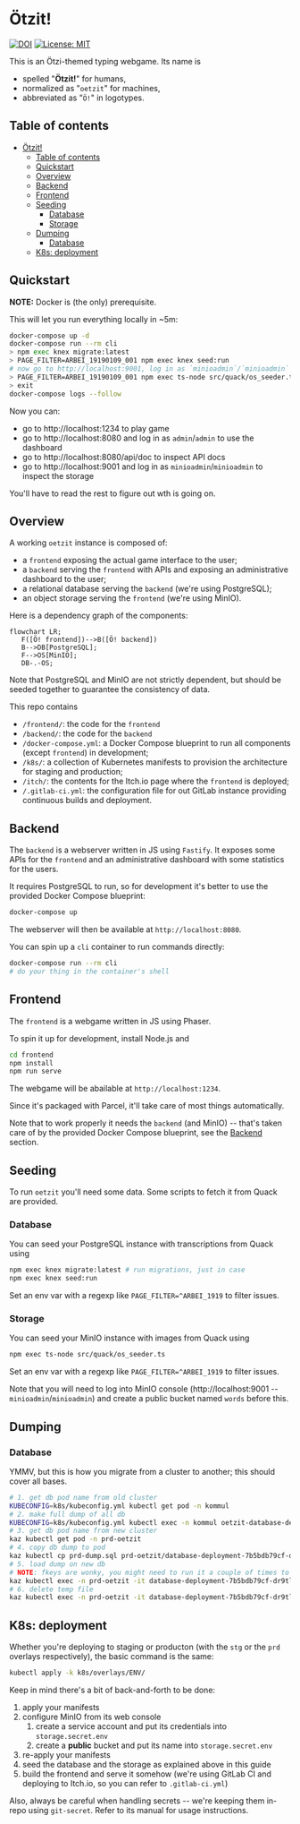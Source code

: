# Ötzit!

[![DOI](https://zenodo.org/badge/DOI/10.5281/zenodo.10623663.svg)](https://doi.org/10.5281/zenodo.10623663)
[![License: MIT](https://img.shields.io/badge/license-MIT-blue)](https://github.com/oetzit/application/blob/main/LICENCE)

This is an Ötzi-themed typing webgame.
Its name is

- spelled "**Ötzit!**" for humans,
- normalized as "`oetzit`" for machines,
- abbreviated as "`Ö!`" in logotypes.

## Table of contents

- [Ötzit!](#ötzit)
  - [Table of contents](#table-of-contents)
  - [Quickstart](#quickstart)
  - [Overview](#overview)
  - [Backend](#backend)
  - [Frontend](#frontend)
  - [Seeding](#seeding)
    - [Database](#database)
    - [Storage](#storage)
  - [Dumping](#dumping)
    - [Database](#database-1)
  - [K8s: deployment](#k8s-deployment)

## Quickstart

**NOTE:** Docker is (the only) prerequisite.

This will let you run everything locally in ~5m:

```bash
docker-compose up -d
docker-compose run --rm cli
> npm exec knex migrate:latest
> PAGE_FILTER=ARBEI_19190109_001 npm exec knex seed:run
# now go to http://localhost:9001, log in as `minioadmin`/`minioadmin` and create a PUBLIC bucket named `words`
> PAGE_FILTER=ARBEI_19190109_001 npm exec ts-node src/quack/os_seeder.ts
> exit
docker-compose logs --follow
```

Now you can:

- go to http://localhost:1234 to play game
- go to http://localhost:8080 and log in as `admin`/`admin` to use the dashboard
- go to http://localhost:8080/api/doc to inspect API docs
- go to http://localhost:9001 and log in as `minioadmin`/`minioadmin` to inspect the storage

You'll have to read the rest to figure out wth is going on.

## Overview

A working `oetzit` instance is composed of:

- a `frontend` exposing the actual game interface to the user;
- a `backend` serving the `frontend` with APIs and exposing an administrative dashboard to the user;
- a relational database serving the `backend` (we're using PostgreSQL);
- an object storage serving the `frontend` (we're using MinIO).

Here is a dependency graph of the components:

```mermaid
flowchart LR;
   F([Ö! frontend])-->B([Ö! backend])
   B-->DB[PostgreSQL];
   F-->OS[MinIO];
   DB-.-OS;
```

Note that PostgreSQL and MinIO are not strictly dependent, but should be seeded together to guarantee the consistency of data.

This repo contains

- `/frontend/`: the code for the `frontend`
- `/backend/`: the code for the `backend`
- `/docker-compose.yml`: a Docker Compose blueprint to run all components (except `frontend`) in development;
- `/k8s/`: a collection of Kubernetes manifests to provision the architecture for staging and production;
- `/itch/`: the contents for the Itch.io page where the `frontend` is deployed;
- `/.gitlab-ci.yml`: the configuration file for out GitLab instance providing continuous builds and deployment.

## Backend

The `backend` is a webserver written in JS using `Fastify`.
It exposes some APIs for the `frontend` and an administrative dashboard with some statistics for the users.

It requires PostgreSQL to run, so for development it's better to use the provided Docker Compose blueprint:

```bash
docker-compose up
```

The webserver will then be available at `http://localhost:8080`.

You can spin up a `cli` container to run commands directly:

```bash
docker-compose run --rm cli
# do your thing in the container's shell
```

## Frontend

The `frontend` is a webgame written in JS using Phaser.

To spin it up for development, install Node.js and

```bash
cd frontend
npm install
npm run serve
```

The webgame will be abailable at `http://localhost:1234`.

Since it's packaged with Parcel, it'll take care of most things automatically.

Note that to work properly it needs the `backend` (and MinIO) -- that's taken care of by the provided Docker Compose blueprint, see the [Backend](#backend) section.

## Seeding

To run `oetzit` you'll need some data.
Some scripts to fetch it from Quack are provided.

### Database

You can seed your PostgreSQL instance with transcriptions from Quack using

```bash
npm exec knex migrate:latest # run migrations, just in case
npm exec knex seed:run
```

Set an env var with a regexp like `PAGE_FILTER=^ARBEI_1919` to filter issues.

### Storage

You can seed your MinIO instance with images from Quack using

```bash
npm exec ts-node src/quack/os_seeder.ts
```

Set an env var with a regexp like `PAGE_FILTER=^ARBEI_1919` to filter issues.

Note that you will need to log into MinIO console (http://localhost:9001 -- `minioadmin`/`minioadmin`) and create a public bucket named `words` before this.

## Dumping

### Database

YMMV, but this is how you migrate from a cluster to another; this should cover all bases.

```bash
# 1. get db pod name from old cluster
KUBECONFIG=k8s/kubeconfig.yml kubectl get pod -n kommul
# 2. make full dump of all db
KUBECONFIG=k8s/kubeconfig.yml kubectl exec -n kommul oetzit-database-deployment-6b457cbddc-srxnk -- pg_dumpall --username=oetzit_prd_un > prd-dump.sql
# 3. get db pod name from new cluster
kaz kubectl get pod -n prd-oetzit
# 4. copy db dump to pod
kaz kubectl cp prd-dump.sql prd-oetzit/database-deployment-7b5bdb79cf-dr9tl:/tmp/prd-dump.sql
# 5. load dump on new db
# NOTE: fkeys are wonky, you might need to run it a couple of times to get all data in (yikes!)
kaz kubectl exec -n prd-oetzit -it database-deployment-7b5bdb79cf-dr9tl -- psql --username=oetzit_prd_un --dbname=oetzit_prd_db -f /tmp/prd-dump.sql
# 6. delete temp file
kaz kubectl exec -n prd-oetzit -it database-deployment-7b5bdb79cf-dr9tl -- rm /tmp/prd-dump.sql
```

## K8s: deployment

Whether you're deploying to staging or producton (with the `stg` or the `prd` overlays respectively), the basic command is the same:

```bash
kubectl apply -k k8s/overlays/ENV/
```

Keep in mind there's a bit of back-and-forth to be done:

1. apply your manifests
2. configure MinIO from its web console
   1. create a service account and put its credentials into `storage.secret.env`
   2. create a **public** bucket and put its name into `storage.secret.env`
3. re-apply your manifests
4. seed the database and the storage as explained above in this guide
5. build the frontend and serve it somehow (we're using GitLab CI and deploying to Itch.io, so you can refer to `.gitlab-ci.yml`)

Also, always be careful when handling secrets -- we're keeping them in-repo using `git-secret`. Refer to its manual for usage instructions.
